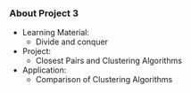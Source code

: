 ### About Project 3

* Learning Material:
  * Divide and conquer
* Project:
  * Closest Pairs and Clustering Algorithms
* Application:
  * Comparison of Clustering Algorithms
